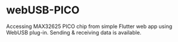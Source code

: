 # webUSB-PICO
Accessing MAX32625 PICO chip from simple Flutter web app using WebUSB plug-in. Sending &amp; receiving data is available.
